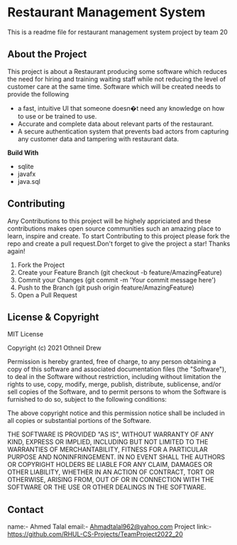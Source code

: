# Restaurant Management System

This is a readme file for restaurant management system project by team 20

## About the Project

This project is about a Restaurant producing some software which reduces the need for hiring and training waiting staff while not reducing the level of customer care at the same time. Software which will be created needs to provide the following
- a fast, intuitive UI that someone doesn�t need any knowledge on how to use or be trained to use.
- Accurate and complete data about relevant parts of the restaurant.
- A secure authentication system that prevents bad actors from capturing any customer data and tampering with restaurant data.

**Build With**
- sqlite
- javafx
- java.sql


## Contributing

Any Contributions to this project will be highely appriciated and these contributions makes open source communities such an amazing place to learn, inspire and create.
To start Contributing to this project please fork the repo and create a pull request.Don't forget to give the project a star! Thanks again!

1. Fork the Project
2. Create your Feature Branch (git checkout -b feature/AmazingFeature)
3. Commit your Changes (git commit -m 'Your commit message here')
4. Push to the Branch (git push origin feature/AmazingFeature)
5. Open a Pull Request


## License & Copyright

MIT License

Copyright (c) 2021 Othneil Drew

Permission is hereby granted, free of charge, to any person obtaining a copy
of this software and associated documentation files (the "Software"), to deal
in the Software without restriction, including without limitation the rights
to use, copy, modify, merge, publish, distribute, sublicense, and/or sell
copies of the Software, and to permit persons to whom the Software is
furnished to do so, subject to the following conditions:

The above copyright notice and this permission notice shall be included in all
copies or substantial portions of the Software.

THE SOFTWARE IS PROVIDED "AS IS", WITHOUT WARRANTY OF ANY KIND, EXPRESS OR
IMPLIED, INCLUDING BUT NOT LIMITED TO THE WARRANTIES OF MERCHANTABILITY,
FITNESS FOR A PARTICULAR PURPOSE AND NONINFRINGEMENT. IN NO EVENT SHALL THE
AUTHORS OR COPYRIGHT HOLDERS BE LIABLE FOR ANY CLAIM, DAMAGES OR OTHER
LIABILITY, WHETHER IN AN ACTION OF CONTRACT, TORT OR OTHERWISE, ARISING FROM,
OUT OF OR IN CONNECTION WITH THE SOFTWARE OR THE USE OR OTHER DEALINGS IN THE
SOFTWARE.


## Contact
name:- Ahmed Talal
email:- Ahmadtalal962@yahoo.com
Project link:- https://github.com/RHUL-CS-Projects/TeamProject2022_20
